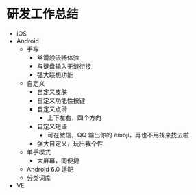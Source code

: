 
研发工作总结
==
- iOS
- Android
	- 手写
		- 丝滑般流畅体验　
		- 与键盘输入无缝衔接
		- 强大联想功能
	- 自定义
		- 自定义皮肤
		- 自定义功能性按键
		- 自定义点滑
			- 上下左右，四个方向
		- 自定义短语
			- 可在微信，QQ 输出你的 emoji，再也不用找来找去啦
		- 强大自定义，玩出我个性
	- 单手模式
		- 大屏幕，同便捷
	- Android 6.0 适配
	- 分类词库
- VE


